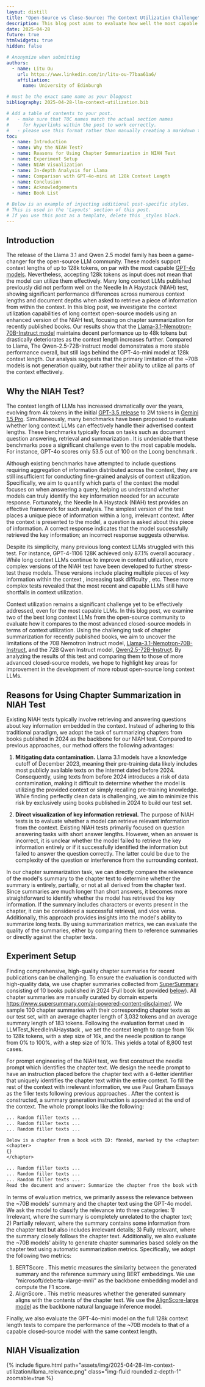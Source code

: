 ```yaml
---
layout: distill
title: "Open-Source vs Close-Source: The Context Utilization Challenge"
description: This blog post aims to evaluate how well the most capable open-source long context large language models (LLMs) utilize context, using the Needle In A Haystack test. We adopt the task of chapter summarization for recently published books to minimize data contamination while ensuring a challenging test. Our results show that open-source models still have room to improve in context utilization compared to close-source models.
date: 2025-04-28
future: true
htmlwidgets: true
hidden: false

# Anonymize when submitting
authors:
  - name: Litu Ou
    url: https://www.linkedin.com/in/litu-ou-77baa61a6/
    affiliation:
      name: University of Edinburgh

# must be the exact same name as your blogpost
bibliography: 2025-04-28-llm-context-utilization.bib  

# Add a table of contents to your post.
#   - make sure that TOC names match the actual section names
#     for hyperlinks within the post to work correctly. 
#   - please use this format rather than manually creating a markdown table of contents.
toc:
  - name: Introduction
  - name: Why the NIAH Test?
  - name: Reasons for Using Chapter Summarization in NIAH Test
  - name: Experiment Setup
  - name: NIAH Visualization
  - name: In-depth Analysis for Llama
  - name: Comparison with GPT-4o-mini at 128k Context Length
  - name: Conclusion
  - name: Acknowledgements
  - name: Book List

# Below is an example of injecting additional post-specific styles.
# This is used in the 'Layouts' section of this post.
# If you use this post as a template, delete this _styles block.
---
```


## Introduction

The release of the Llama 3.1 <d-cite key="dubey2024llama3herdmodels"></d-cite> and Qwen 2.5 model family <d-cite key="qwen2025qwen25technicalreport"></d-cite> has been a game-changer for the open-source LLM community. These models support context lengths of up to 128k tokens, on par with the most capable [GPT-4o models](https://openai.com/index/hello-gpt-4o/). Nevertheless, accepting 128k tokens as input does not mean that the model can utilize them effectively. Many long context LLMs published previously did not perform well on the Needle In A Haystack (NIAH) test, showing significant performance differences across numerous context lengths and document depths when asked to retrieve a piece of information from within the context. In this blog post, we investigate the context utilization capabilities of long context open-source models using an enhanced version of the NIAH test, focusing on chapter summarization for recently published books. Our results show that the [Llama-3.1-Nemotron-70B-Instruct model](https://huggingface.co/nvidia/Llama-3.1-Nemotron-70B-Instruct-HF) maintains decent performance up to 48k tokens but drastically deteriorates as the context length increases further. Compared to Llama, The Qwen-2.5-72B-Instruct model demonstrates a more stable performance overall, but still lags behind the GPT-4o-mini model at 128k context length. Our analysis suggests that the primary limitation of the ~70B models is not generation quality, but rather their ability to utilize all parts of the context effectively.

## Why the NIAH Test?

The context length of LLMs has increased dramatically over the years, evolving from 4k tokens in the initial [GPT-3.5 release](https://openai.com/index/chatgpt/) to 2M tokens in [Gemini 1.5 Pro](https://ai.google.dev/gemini-api/docs/long-context). Simultaneously, many benchmarks have been proposed to evaluate whether long context LLMs can effectively handle their advertised context lengths. These benchmarks typically focus on tasks such as document question answering, retrieval and summarization <d-cite key="wang2024novelqa"></d-cite> <d-cite key="zhang-etal-2024-bench"></d-cite>. It is undeniable that these benchmarks pose a significant challenge even to the most capable models. For instance, GPT-4o scores only 53.5 out of 100 on the Loong benchmark <d-cite key="wang-etal-2024-leave"></d-cite>.

Although existing benchmarks have attempted to include questions requiring aggregation of information distributed across the context, they are still insufficient for conducting fine-grained analysis of context utilization. Specifically, we aim to quantify which parts of the context the model focuses on when answering a query, helping us understand whether models can truly identify the key information needed for an accurate response. Fortunately, the Needle In A Haystack (NIAH) test provides an effective framework for such analysis. The simplest version of the test places a unique piece of information within a long, irrelevant context. After the context is presented to the model, a question is asked about this piece of information. A correct response indicates that the model successfully retrieved the key information; an incorrect response suggests otherwise.

Despite its simplicity, many previous long context LLMs struggled with this test. For instance, GPT-4-1106 128K achieved only 87.1% overall accuracy <d-cite key="fu2024dataengineeringscalinglanguage"></d-cite>. While long context LLMs continue to improve in context utilization, more complex versions of the NIAH test have been developed to further stress-test these models. These versions include placing multiple pieces of key information within the context <d-cite key="li2024needlebenchllmsretrievalreasoning"></d-cite>, increasing task difficulty <d-cite key="roberts2024needlethreadingllmsfollow"></d-cite>, etc. These more complex tests revealed that the most recent and capable LLMs still have shortfalls in context utilization. 

Context utilization remains a significant challenge yet to be effectively addressed, even for the most capable LLMs. In this blog post, we examine two of the best long context LLMs from the open-source community to evaluate how it compares to the most advanced closed-source models in terms of context utilization. Using the challenging task of chapter summarization for recently published books, we aim to uncover the limitations of the 70B Nemotron Instruct model, [Llama-3.1-Nemotron-70B-Instruct](https://huggingface.co/nvidia/Llama-3.1-Nemotron-70B-Instruct-HF), and the 72B Qwen Instruct model, [Qwen2.5-72B-Instruct](https://huggingface.co/Qwen/Qwen2.5-72B-Instruct). By analyzing the results of this test and comparing them to those of more advanced closed-source models, we hope to highlight key areas for improvement in the development of more robust open-source long context LLMs.

## Reasons for Using Chapter Summarization in NIAH Test

Existing NIAH tests typically involve retrieving and answering questions about key information embedded in the context. Instead of adhering to this traditional paradigm, we adopt the task of summarizing chapters from books published in 2024 as the backbone for our NIAH test. Compared to previous approaches, our method offers the following advantages:

1. **Mitigating data contamination.** Llama 3.1 models have a knowledge cutoff of December 2023, meaning their pre-training data likely includes most publicly available texts on the internet dated before 2024. Consequently, using texts from before 2024 introduces a risk of data contamination, making it difficult to determine whether the model is utilizing the provided context or simply recalling pre-training knowledge. While finding perfectly clean data is challenging, we aim to minimize this risk by exclusively using books published in 2024 to build our test set.

2. **Direct visualization of key information retrieval.** The purpose of NIAH tests is to evaluate whether a model can retrieve relevant information from the context. Existing NIAH tests primarily focused on question answering tasks with short answer lengths. However, when an answer is incorrect, it is unclear whether the model failed to retrieve the key information entirely or if it successfully identified the information but failed to answer the question correctly. The latter could be due to the complexity of the question or interference from the surrounding context. 

In our chapter summarization task, we can directly compare the relevance of the model's summary to the chapter text to determine whether the summary is entirely, partially, or not at all derived from the chapter text. Since summaries are much longer than short answers, it becomes more straightforward to identify whether the model has retrieved the key information. If the summary includes characters or events present in the chapter, it can be considered a successful retrieval, and vice versa. Additionally, this approach provides insights into the model's ability to summarize long texts. By using summarization metrics, we can evaluate the quality of the summaries, either by comparing them to reference summaries or directly against the chapter texts.

## Experiment Setup

Finding comprehensive, high-quality chapter summaries for recent publications can be challenging. To ensure the evaluation is conducted with high-quality data, we use chapter summaries collected from [SuperSummary](https://www.supersummary.com/) consisting of 10 books published in 2024 (Full book list provided [below](#book-list)). All chapter summaries are manually curated by domain experts <d-footnote>https://www.supersummary.com/ai-powered-content-disclaimer/</d-footnote>. We sample 100 chapter summaries with their corresponding chapter texts as our test set, with an average chapter length of 3,032 tokens and an average summary length of 183 tokens. Following the evaluation format used in LLMTest_NeedleInAHaystack <d-cite key="kamradt2023needle"></d-cite>, we set the context length to range from 16k to 128k tokens, with a step size of 16k, and the needle position to range from 0% to 100%, with a step size of 10%. This yields a total of 8,800 test cases. 

For prompt engineering of the NIAH test, we first construct the needle prompt which identifies the chapter text. We design the needle prompt to have an instruction placed before the chapter text with a 6-letter identifier that uniquely identifies the chapter text within the entire context. To fill the rest of the context with irrelevant information, we use Paul Graham Essays as the filler texts following previous approaches <d-cite key="kamradt2023needle"></d-cite>. After the context is constructed, a summary generation instruction is appended at the end of the context. The whole prompt looks like the following:

```txt
... Random filler texts ...
... Random filler texts ...
... Random filler texts ...

Below is a chapter from a book with ID: fbnmkd, marked by the <chapter> tags.
<chapter>
{}
</chapter>

... Random filler texts ...
... Random filler texts ...
... Random filler texts ...
Read the document and answer: Summarize the chapter from the book with ID: eDrFhW. The summary should be a coherent paragraph containing all key information about the chapter.
```

In terms of evaluation metrics, we primarily assess the relevance between the ~70B models' summary and the chapter text using the GPT-4o model. We ask the model to classify the relevance into three categories: 1) Irrelevant, where the summary is completely unrelated to the chapter text; 2) Partially relevant, where the summary contains some information from the chapter text but also includes irrelevant details; 3) Fully relevant, where the summary closely follows the chapter text. Additionally, we also evaluate the ~70B models' ability to generate chapter summaries based solely on the chapter text using automatic summarization metrics. Specifically, we adopt the following two metrics:

1. BERTScore <d-cite key="rogers2019bertscore"></d-cite>. This metric measures the similarity between the generated summary and the reference summary using BERT embeddings. We use "microsoft/deberta-xlarge-mnli" <d-cite key="he2021debertadecodingenhancedbertdisentangled"></d-cite> as the backbone embedding model and compute the F1 score.
2. AlignScore <d-cite key="kamradt2023needle"></d-cite>. This metric measures whether the generated summary aligns with the contents of the chapter text. We use the [AlignScore-large model](https://github.com/yuh-zha/AlignScore?tab=readme-ov-file#checkpoints) as the backbone natural language inference model.

Finally, we also evaluate the GPT-4o-mini model on the full 128k context length tests to compare the performance of the ~70B models to that of a capable closed-source model with the same context length.

## NIAH Visualization

<div class="row justify-content-center">
    <div style="height: 70%">
        {% include figure.html path="assets/img/2025-04-28-llm-context-utilization/llama_relevance.png" class="img-fluid rounded z-depth-1" zoomable=true %}
    </div>
</div>

<div class="l-gutter caption" style="width: 150%">
  <b>Figure 1:</b> Relevance scores of the Llama-3.1-Nemotron-70B-Instruct model across different context lengths and needle positions.
</div>

<div class="row justify-content-center">
    <div style="height: 70%">
        {% include figure.html path="assets/img/2025-04-28-llm-context-utilization/qwen_relevance.png" class="img-fluid rounded z-depth-1" zoomable=true %}
    </div>
</div>

<div class="l-gutter caption" style="width: 150%">
  <b>Figure 2:</b> Relevance scores of the Qwen2.5-72B-Instruct model across different context lengths and needle positions..
</div>

Figures 1 and 2 illustrate the relevance scores of the Llama-3.1-Nemotron-70B-Instruct and Qwen2.5-72B-Instruct models across varying context lengths and needle positions, respectively. For the Llama model, we observe that the relevance score remains close to 1 at context lengths up to 48k tokens, but gradually deteriorates as the context length increases further. Regarding document depth, performance begins to decline rapidly at depths between 10% and 30% when the context length reaches 64k tokens, ultimately dropping to nearly 0 at depths between 0-50% and 80% for the full 128k context length. Compared to the Llama model, the Qwen model exhibits more stable performance across all context lengths and depths. However, we still observe degraded performance approaching a 128k context length. At 128k tokens, the average relevance score is 79.3% for Qwen, whereas the average relevance score across all context lengths is 81.47%, suggesting that the Qwen model still has considerable room for improvement in context utilization.

Traditionally, when models are asked to summarize documents, the output summaries tend to exhibit "lead bias" that focuses more on the first few segments of the entire context <d-cite key="ravaut-etal-2024-context"></d-cite>. Existing work that directly measures context utilization also found the "lost in the middle" problem, where models perform better at retrieving key information from the beginning and the final parts of the context compared to the middle <d-cite key="liu-etal-2024-lost"></d-cite>. In comparison to previous work, our results demonstrate a "lost in the beginning" pattern, where the model performs particularly poorly when the key information is placed in the initial parts of the context. Although the Qwen model also demonstrates significantly worse performance at 80-90% depths towards 128k context length, both ~70B models give degraded results when the chapter text is placed between 10-50% depths.

<div class="row justify-content-center">
    <div style="height: 70%">
        {% include figure.html path="assets/img/2025-04-28-llm-context-utilization/example.png" class="img-fluid rounded z-depth-1" zoomable=true %}
    </div>
</div>

<div class="l-gutter caption" style="width: 150%">
  <b>Figure 3:</b> Example summaries with their corresponding relevance scores for both ~70B models (Left) and the reference summary (Right). The chapter text is placed at 70% document depth with 128k context length. Irrelevant parts of the summaries are highlighted in red and the relevant parts of the summaries are highlighted in green.
</div>

To examine the characteristics of summaries containing irrelevant information, Figure 3 presents example summaries generated by both ~70B models, alongside the reference summary. The Qwen model successfully identifies key characters and some key events in the first half of its summary but shifts to a different topic in the second half, discussing content extracted from the filler texts. While the Qwen model partially identifies the chapter content, the Llama model fails to do so, producing a summary that is entirely unrelated to the chapter text. These examples demonstrate that both ~70B models struggle to accurately isolate the chapter text, despite the use of unique <chapter> tags intended to differentiate it from the filler texts.

## In-depth Analysis for Llama

<div class="row justify-content-center">
    <div style="height: 70%">
        {% include figure.html path="assets/img/2025-04-28-llm-context-utilization/context_proportion.png" class="img-fluid rounded z-depth-1" zoomable=true %}
    </div>
</div>

<div class="l-gutter caption" style="width: 150%">
  <b>Figure 4:</b> Proportions of irrelevant, partially relevant and fully relevant summaries at different context lengths.
</div>

To gain a better understanding of the performance differences across various context lengths, we examine the proportions of irrelevant, partially relevant, and fully relevant summaries at different context lengths. From Figure 3, we can see that the model maintains robust performance (>94% correct responses) up to 48k tokens, suggesting strong capability in handling moderate-length contexts. However, this performance begins to decline abruptly as the context length increases, with notable drops around 48k-64k tokens where relevant cases decrease rapidly. The decline becomes particularly pronounced after 96k tokens, where correct responses drop below 50%, ultimately reaching just 19% at 128k tokens. This pattern, coupled with the corresponding exponential rise in incorrect responses at longer context lengths, indicates a systematic degradation in the model's ability to identify key information as the context length increases.

<div class="row justify-content-center">
    <div style="height: 70%">
        {% include figure.html path="assets/img/2025-04-28-llm-context-utilization/depth_proportion.png" class="img-fluid rounded z-depth-1" zoomable=true %}
    </div>
</div>

<div class="l-gutter caption" style="width: 150%">
  <b>Figure 5:</b> Proportions of irrelevant, partially relevant and fully relevant summaries at different document depths.
</div>

Conducting the same analysis on document depth, we observe that the distribution is more uniform compared to the distribution of context length. The model is able to generate over 60% of relevant summaries at all depths except for the 10%-30% range. We also observe an steady increase in performance towards deeper depths starting from 30%, where the proportion of fully relevant summaries climbs from 49.8% at 30% depth to 97.8% at 100% depth. Interestingly, the model has a 28.4% error rate at the beginning of the document, which is smaller than the error rates at depths of 10%-50%, but larger than those at the remaining depths. This distribution can be explained by the "lost in the beginning" pattern observed in Figure 1, but also resembles a "lost in the middle" pattern skewed toward the beginning of the document. Finally, the proportion of partially relevant summaries is evenly distributed across all depths (<5%), in contrast to the distribution over context length in Figure 3, where the majority of partially relevant summaries are found at high context lengths. This balanced distribution of uncertain responses suggests that the model maintains consistent calibration regardless of document depth, avoiding confusion between irrelevant context and key information.

## Comparison with GPT-4o-mini at 128k Context Length

<div class="row justify-content-center">
    <div style="height: 70%">
        {% include figure.html path="assets/img/2025-04-28-llm-context-utilization/relevance_comparison.png" class="img-fluid rounded z-depth-1" zoomable=true %}
    </div>
</div>

<div class="l-gutter caption" style="width: 150%">
  <b>Figure 6:</b> Relevance score comparison between Llama-3.1-Nemotron-70B-Instruct, Qwen2.5-72B-Instruct and GPT-4o-mini at 128k context length.
</div>

All analysis up to this point has been based on the ~70B models only. To understand how it compares to capable closed-source models, we run the full 128k context length test on the GPT-4o-mini model to see if any performance gap exists. Figure 5 shows the comparison between the two models across all metrics. We can immediately observe that the Llama-3.1-Nemotron-70B-Instruct model experiences a drastic drop in relevance scores at various depths. While GPT-4o-mini achieves near-perfect relevance scores across most depths, Llama-3.1 struggles significantly, only recovering towards the end of the context. Qwen2.5-72B-Instruct exhibits a performance trend that falls between the two models. Although it does not maintain the same high stability as GPT-4o-mini, it generally performs better than Llama-3.1, particularly in the earlier depths. However, Qwen2.5 also shows a significant dip in performance around the 30% depth, where its score briefly drops below 0.4 before recovering. It is worth mentioning that all three models show a similar pattern of performance degradation at depths between 10-30% and 70-90%, potentially indicating a common phenomenon in context utilization.

<div class="row justify-content-center">
    <div style="height: 70%">
        {% include figure.html path="assets/img/2025-04-28-llm-context-utilization/trend.png" class="img-fluid rounded z-depth-1" zoomable=true %}
    </div>
</div>

<div class="l-gutter caption" style="width: 150%">
  <b>Figure 7:</b> Performance variation of the ~70B models and the GPT-4o-mini model at BERTScore and AlignScore. In each cell, the score at the top represents the vanilla chapter summarization result, while the score at the bottom represents the average NIAH result for all document depths at 128k context length.
</div>

Thus far, we have demonstrated that open-source models lag behind the closed-source GPT-4o-mini model in context utilization. However, another crucial factor that impacts summary quality is the model's natural language generation (NLG) capability. If open-source models possess inherently weaker NLG abilities, the argument that context utilization is their primary limitation would be weakened. To isolate the influence of NLG ability on summary quality, we evaluated the performance of the 70B model and the GPT-4o-mini model on vanilla chapter summarization (i.e., generating chapter summaries based solely on the chapter text) and compared the results with those from the NIAH tests. This comparison allows us to assess the impact of introducing irrelevant context on summary quality.

A comparison of vanilla chapter summarization results with the NIAH tests is presented in Figure 7. The results indicate that all three models exhibit similar performance in vanilla chapter summarization. The largest discrepancy lies in the AlignScore between Llama and GPT-4o-mini, but this difference is only 0.032. Critically, however, when irrelevant context is introduced in the NIAH tests, the performance of all three models declines significantly. The most pronounced change is observed in the Llama model, where the AlignScore decreases by 31.4%. The Qwen model is less affected than Llama, experiencing drops below 10% for both metrics. GPT-4o-mini is the least affected, with slightly better performance on BERTScore compared to Qwen, while even showing a 0.9% increase in AlignScore. Overall, these results are consistent with the findings presented in Figure 6, reinforcing the conclusion that context utilization has a substantial influence on summary quality. We also note that the 0.9% increase in AlignScore for GPT-4o-mini is unexpected as the NIAH test is designed to be more difficult than the vanilla chapter summarization task. This suggests that automatic summarization metrics are not sensitive enough to detect content mismatches, which is why we use the relevance score to directly measure the ability of the model to identify key information in the context.

## Conclusion

In this blog post, we evaluate open-source long-context LLMs, including Llama-3.1-Nemotron-70B-Instruct and Qwen2.5-72B-Instruct, using the chapter summarization version of the NIAH test. Our results indicate that ~70B models still have room for significant improvement in context utilization, with the Llama model exhibiting more severe performance degradation compared to the Qwen model. We also observe a "lost in the beginning" pattern with respect to document depth, where model performance is particularly poor when key information is placed in the initial sections of the context, specifically at depths between 10-50% for extended context lengths. Compared to GPT-4o-mini, the tested open-source models exhibit a significant performance gap in accurately identifying key information within the context.

However, the ~70B models demonstrate a promising ability to generate summaries with quality comparable to that of GPT-4o-mini when no irrelevant context is introduced. This suggests that the primary limitation of the tested open-source models is not their natural language generation capabilities, but rather their capacity to leverage all parts of the context with equal effectiveness. We hope these findings highlight the challenges of context utilization and inspire further research aimed at developing more robust open-source long-context LLMs in the future.

## Acknowledgements

This work has made use of the resources provided by the Edinburgh Compute and Data Facility (ECDF) (http://www.ecdf.ed.ac.uk/), and supported by the Edinburgh International Data Facility (EIDF) and the Data-Driven Innovation Programme at the University of Edinburgh. We also would like to thank Prof. Mirella Lapata for her helpful comments and suggestions for improving the camera-ready version of this blog post.

## Book List

The list of books used in the experiment is provided below. We will not release the source chapter texts nor the reference chapter summaries due to copyright restrictions.

| Book                                              | Author              | Published Date   |
|---------------------------------------------------|---------------------|------------------|
| All Fours                                         | Miranda July        | May 14, 2024     |
| When the Moon Hatched                             | Sarah A. Parker     | January 13, 2024 |
| The Unwedding                                     | Ally Condie         | June 4, 2024     |
| Sociopath: A Memoir                               | Patric Gagne        | April 2, 2024    |
| Age of Revolutions: Progress and Backlash from 1600 to the Present | Fareed Zakaria      | March 26, 2024    |
| Reckless                                          | Lauren Roberts      | July 2, 2024     |
| The Women                                         | Kristen Hannah      | February 6, 2024 |
| You Like It Darker                                | Stephen King        | May 21, 2024     |
| Only If You’re Lucky                              | Stacy Willingham    | January 16, 2024 |
| Knife: Meditations After an Attempted Murder     | Salman Rushdie      | April 16, 2024   |
